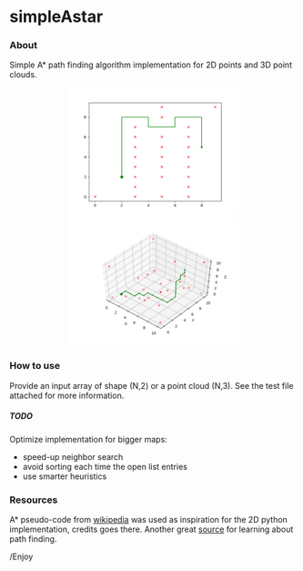 # simpleAstar

### About

Simple A* path finding algorithm implementation for 2D points and 3D point clouds.

<p align="center"> 
<img src="./data/Astar_2D.png" alt="300" width="300"></a>
<img src="./data/Astar_3D.png" alt="300" width="300"></a>
</p>

### How to use
Provide an input array of shape (N,2) or a point cloud (N,3). See the test file attached for more information.

##### TODO
Optimize implementation for bigger maps:

- speed-up neighbor search
- avoid sorting each time the open list entries
- use smarter heuristics

### Resources
A* pseudo-code from [wikipedia](https://en.wikipedia.org/wiki/A*_search_algorithm) was used as inspiration for the 2D python implementation, credits goes there.
Another great [source](https://www.redblobgames.com/) for learning about path finding.

/Enjoy